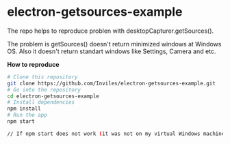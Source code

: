 # electron-getsources-example

The repo helps to reproduce problen with desktopCapturer.getSources().

The problem is getSources() doesn't return minimized windows at Windows OS. Also it doesn't return standart windows like Settings, Camera and etc.

**How to reproduce**

```bash
# Clone this repository
git clone https://github.com/Inviles/electron-getsources-example.git
# Go into the repository
cd electron-getsources-example
# Install dependencies
npm install
# Run the app
npm start

// If npm start does not work (it was not on my virtual Windows machine) you could use: npm run build:win
```
